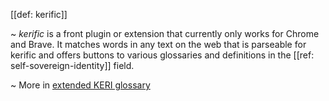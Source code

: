 [[def: kerific]]

~ *kerific* is a front plugin or extension that currently only works for Chrome and Brave. It matches words in any text on the web that is parseable for kerific and offers buttons to various glossaries and definitions in the [[ref: self-sovereign-identity]] field.

~ More in <a href="https://weboftrust.github.io/WOT-terms/docs/glossary/kerific">extended KERI glossary</a>
